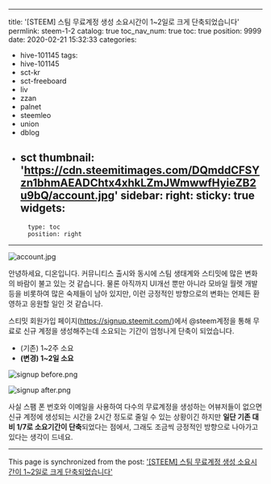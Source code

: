 
---
title: '[STEEM] 스팀 무료계정 생성 소요시간이 1~2일로 크게 단축되었습니다'
permlink: steem-1-2
catalog: true
toc_nav_num: true
toc: true
position: 9999
date: 2020-02-21 15:32:33
categories:
- hive-101145
tags:
- hive-101145
- sct-kr
- sct-freeboard
- liv
- zzan
- palnet
- steemleo
- union
- dblog
- sct
thumbnail: 'https://cdn.steemitimages.com/DQmddCFSYzn1bhmAEADChtx4xhkLZmJWmwwfHyieZB2u9bQ/account.jpg'
sidebar:
    right:
        sticky: true
widgets:
    -
        type: toc
        position: right
---


![account.jpg](https://cdn.steemitimages.com/DQmddCFSYzn1bhmAEADChtx4xhkLZmJWmwwfHyieZB2u9bQ/account.jpg)

안녕하세요, 디온입니다. 커뮤니티스 출시와 동시에 스팀 생태계와 스티밋에 많은 변화의 바람이 불고 있는 것 같습니다. 물론 아직까지 UI개선 뿐만 아니라 모바일 월렛 개발 등을 비롯하여 많은 숙제들이 남아 있지만, 이런 긍정적인 방향으로의 변화는 언제든 환영하고 응원할 일인 것 같습니다.

스티밋 회원가입 페이지(https://signup.steemit.com/)에서 @steem계정을 통해 무료로 신규 계정을 생성해주는데 소요되는 기간이 엄청나게 단축이 되었습니다.

- (기존) 1~2주 소요
- **(변경) 1~2일 소요** 


![signup before.png](https://cdn.steemitimages.com/DQmNiXP57AtVdYmAuECMMZX8Tes3qzAh8NkAQGTcZFAtCbN/signup%20before.png)
<center><sub> <Before : 업데이트 전 회원가입 화면 - 1~2주 소요></sub></center>


![signup after.png](https://cdn.steemitimages.com/DQmciBA1m44Ad86vQKyRs8cizubg8a46W8YaGPLtHEXMUjY/signup%20after.png)
<center><sub> <After : 업데이트 후 회원가입 화면 - **1~2일 소요**></sub></center>



사실 스팸 폰 번호와 이메일을 사용하여 다수의 무료계정을 생성하는 어뷰저들이 없으면 신규 계정에 생성되는 시간을 2시간 정도로 줄일 수 있는 상황이긴 하지만 **일단 기존 대비 1/7로 소요기간이 단축**되었다는 점에서, 그래도 조금씩 긍정적인 방향으로 나아가고 있다는 생각이 드네요.

- - -

This page is synchronized from the post: ['[STEEM] 스팀 무료계정 생성 소요시간이 1~2일로 크게 단축되었습니다'](https://steemit.com/@donekim/steem-1-2)
